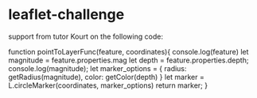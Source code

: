 # leaflet-challenge

support from tutor Kourt on the following code: 

function pointToLayerFunc(feature, coordinates){
    console.log(feature)
    let magnitude = feature.properties.mag
    let depth = feature.properties.depth;
    console.log(magnitude);
    let marker_options = {
        radius: getRadius(magnitude),
        color: getColor(depth)
    }
    let marker = L.circleMarker(coordinates, marker_options)
    return marker;
}
